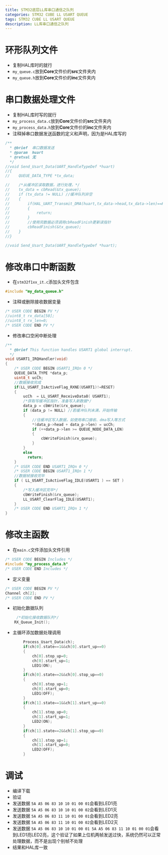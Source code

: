 ```yaml
---
title: STM32底层LL库串口通信之队列
categories: STM32 CUBE LL USART QUEUE
tags: STM32 CUBE LL USART QUEUE
description: LL库串口通信之队列
---
```

# 环形队列文件
- 复制HAL库时的就行
- `my_queue.c`放到**Core**文件价的**src**文件夹内
- `my_queue.h`放到**Core**文件价的**inc**文件夹内

# 串口数据处理文件
- 复制HAL库时写的就行
- `my_process_data.c`放到**Core**文件价的**src**文件夹内
- `my_process_data.h`放到**Core**文件价的**inc**文件夹内
- 注释掉串口数据发送函数的定义和声明，因为是HAL库写的

```c
/**
  * @brief  串口数据发送
  * @param  huart
  * @retval 无
  */
//void Send_Usart_Data(UART_HandleTypeDef *huart)
//{
//    QUEUE_DATA_TYPE *tx_data;

//    /*从缓冲区读取数据，进行处理，*/
//    tx_data = cbRead(&tx_queue);
//    if (tx_data != NULL) //缓冲队列非空
//    {
//        if(HAL_UART_Transmit_DMA(huart,tx_data->head,tx_data->len)==HAL_BUSY)
//        {
//            return;
//        }
//        //使用完数据必须调用cbReadFinish更新读指针
//        cbReadFinish(&tx_queue);
//    }
//}
```

```c
//void Send_Usart_Data(UART_HandleTypeDef *huart);
```

# 修改串口中断函数
- 在`stm32f1xx_it.c`添加头文件包含

```c
#include "my_data_queue.h"
```

- 注释或删除接收数据变量

```c
/* USER CODE BEGIN PV */
//uint8_t rx_data[50];
//uint8_t rx_len=0;
/* USER CODE END PV */
```
- 修改串口空闲中断处理

```c
/**
  * @brief This function handles USART1 global interrupt.
  */
void USART1_IRQHandler(void)
{
    /* USER CODE BEGIN USART1_IRQn 0 */
    QUEUE_DATA_TYPE *data_p;
    uint8_t ucCh;
    //数据接收完成
    if(LL_USART_IsActiveFlag_RXNE(USART1)!=RESET)
    {
        ucCh  = LL_USART_ReceiveData8( USART1);
        /*获取写缓冲区指针，准备写入新数据*/
        data_p = cbWrite(&rx_queue);
        if (data_p != NULL) //若缓冲队列未满，开始传输
        {
            //往缓冲区写入数据，如使用串口接收、dma写入等方式
            *(data_p->head + data_p->len) = ucCh;
            if (++data_p->len >= QUEUE_NODE_DATA_LEN)
            {
                cbWriteFinish(&rx_queue);
            }
        }
        else
          return;
    }
    /* USER CODE END USART1_IRQn 0 */
    /* USER CODE BEGIN USART1_IRQn 1 */
    //数据帧接收完毕
    if ( LL_USART_IsActiveFlag_IDLE(USART1 ) == SET )
    {
        /*写入缓冲区完毕*/
        cbWriteFinish(&rx_queue);
        LL_USART_ClearFlag_IDLE(USART1);
    }
    /* USER CODE END USART1_IRQn 1 */
}
```
# 修改主函数
- 在`main.c`文件添加头文件引用

```c
/* USER CODE BEGIN Includes */
#include "my_process_data.h"
/* USER CODE END Includes */
```
- 定义变量

```c
/* USER CODE BEGIN PV */
Channel ch[2];
/* USER CODE END PV */
```

- 初始化数据队列

```c
     /*初始化接收数据队列*/
    RX_Queue_Init();
```
- 主循环添加数据处理调用

```c
        Process_Usart_Data(ch);
        if(ch[0].state==1&&ch[0].start_up==0)
        {
            ch[0].stop_up=0;
            ch[0].start_up=1;
            LED1(ON);
        }
        if(ch[0].state==2&&ch[0].stop_up==0)
        {
            ch[0].stop_up=1;
            ch[0].start_up=0;
            LED1(OFF);
        }
        if(ch[1].state==1&&ch[1].start_up==0)
        {
            ch[1].stop_up=0;
            ch[1].start_up=1;
            LED2(ON);
        }
        if(ch[1].state==2&&ch[1].stop_up==0)
        {
            ch[1].stop_up=1;
            ch[1].start_up=0;
            LED2(OFF);
        }
```
# 调试
- 编译下载
- 验证
- 发送数据 `5A A5 06 83 10 10 01 00 01`会看到LED1亮
- 发送数据 `5A A5 06 83 10 10 01 00 02`会看到LED1灭
- 发送数据 `5A A5 06 83 11 10 01 00 01`会看到LED2亮
- 发送数据 `5A A5 06 83 11 10 01 00 02`会看到LED2灭
- 发送数据 `5A A5 06 83 10 10 01 00 01 5A A5 06 83 11 10 01 00 01`会看到LED1亮LED2亮，这个验证了如果上位机两帧发送过快，系统仍然可以正常处理数据，而不是出现个别帧不处理
- 结果和HAL库一致